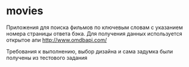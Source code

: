 # movies
Приложения для поиска фильмов по ключевым словам с указанием номера страницы ответа бэка. 
Для получения данных используется открытое апи http://www.omdbapi.com/

Требования к выполнению, выбор дизайна и сама задумка были получены из тестового задания 
